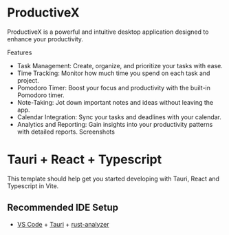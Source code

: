 # ProductiveX

ProductiveX is a powerful and intuitive desktop application designed to enhance your productivity.

Features
- Task Management: Create, organize, and prioritize your tasks with ease.
- Time Tracking: Monitor how much time you spend on each task and project.
- Pomodoro Timer: Boost your focus and productivity with the built-in Pomodoro timer.
- Note-Taking: Jot down important notes and ideas without leaving the app.
- Calendar Integration: Sync your tasks and deadlines with your calendar.
- Analytics and Reporting: Gain insights into your productivity patterns with detailed reports.
Screenshots


# Tauri + React + Typescript

This template should help get you started developing with Tauri, React and Typescript in Vite.

## Recommended IDE Setup

- [VS Code](https://code.visualstudio.com/) + [Tauri](https://marketplace.visualstudio.com/items?itemName=tauri-apps.tauri-vscode) + [rust-analyzer](https://marketplace.visualstudio.com/items?itemName=rust-lang.rust-analyzer)
